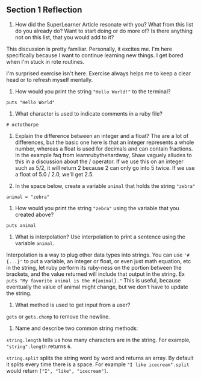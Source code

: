 ## Section 1 Reflection

1. How did the SuperLearner Article resonate with you? What from this list do you already do? Want to start doing or do more of? Is there anything not on this list, that you would add to it?

This discussion is pretty familiar. Personally, it excites me. I'm here specifically because I want to continue learning new things. I get bored when I'm stuck in rote routines.

I'm surprised exercise isn't here. Exercise always helps me to keep a clear head or to refresh myself mentally.

1. How would you print the string `"Hello World!"` to the terminal?

`puts "Hello World"`

1. What character is used to indicate comments in a ruby file?

`# octothorpe`

1. Explain the difference between an integer and a float?
The are a lot of differences, but the basic one here is that an integer represents a whole number, whereas a float is used for decimals and can contain fractions. In the example faq from learnrubythehardway, Shaw vaguely alludes to this in a discussion about the / operator. If we use this on an integer such as 5/2, it will return 2 because 2 can only go into 5 twice. If we use a float of 5.0 / 2.0, we'll get 2.5.

1. In the space below, create a variable `animal` that holds the string `"zebra"`

`animal = "zebra"`

1. How would you print the string `"zebra"` using the variable that you created above?

`puts animal`

1. What is interpolation? Use interpolation to print a sentence using the variable `animal`.

Interpolation is a way to plug other data types into strings. You can use `'#{...}'` to put a variable, an integer or float, or even just math equation, etc in the string, let ruby perform its ruby-ness on the portion between the brackets, and the value returned will include that output in the string. Ex `puts "My favorite animal is the #{animal}."` This is useful, because eventually the value of animal might change, but we don't have to update the string.

1. What method is used to get input from a user?

`gets` or `gets.chomp` to remove the newline.

1. Name and describe two common string methods:

`string.length` tells us how many characters are in the string. For example, `"string".length` returns `6`.

`string.split` splits the string word by word and returns an array. By default it splits every time there is a space. For example `"I like icecream".split` would return `["I", "like", "icecream"]`.
